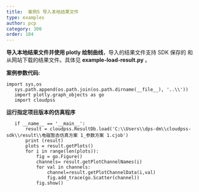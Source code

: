 ```yaml
---
title:  案例5 导入本地结果文件
type: examples
author: pcp
category: 300
order: 104
---
```


**导入本地结果文件并使用 plotly 绘制曲线**，导入的结果文件支持 SDK 保存的
和从网站下载的结果文件。具体见 **example-load-result.py** 。

**案例参数代码:**

``` 
import sys,os
   sys.path.append(os.path.join(os.path.dirname(__file__), '..\\'))
   import plotly.graph_objects as go
   import cloudpss
```
**运行指定项目版本的仿真程序**

```
   if __name__ == '__main__':
       result = cloudpss.ResultDb.load('C:\\Users\\dps-dm\\cloudpss-sdk\\result\\电磁暂态仿真方案 1_参数方案 1.cjob')
       print (result)
       plots = result.getPlots()
       for i in range(len(plots)):
           fig = go.Figure()
           channels= result.getPlotChannelNames(i)
           for val in channels:
               channel=result.getPlotChannelData(i,val)
               fig.add_trace(go.Scatter(channel))
           fig.show()
```